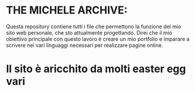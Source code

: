 # THE MICHELE ARCHIVE:
Questa repository contiene tutti i file che permettono la funzione del mio sito web personale, che sto attualmente progettando.
Direi che il mio obiettivo principale con questo lavoro è creare un mio portfolio e imparare a scrivere nei vari linguaggi necessari per realizzare pagine online.
# Il sito è aricchito da molti easter egg vari
